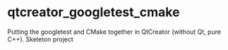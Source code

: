 # qtcreator_googletest_cmake
Putting the googletest and CMake together in QtCreator (without Qt, pure C++). Skeleton project
